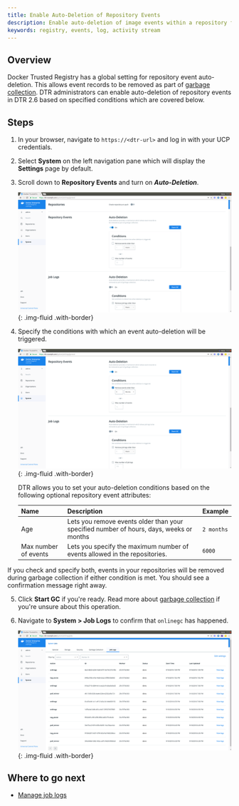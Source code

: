```yaml
---
title: Enable Auto-Deletion of Repository Events
description: Enable auto-deletion of image events within a repository for maintenance.
keywords: registry, events, log, activity stream
---
```


## Overview 

Docker Trusted Registry has a global setting for repository event auto-deletion. This allows event records to be removed as part of [garbage collection](../admin/configure/garbage-collection.md). DTR administrators can enable auto-deletion of repository events in DTR 2.6 based on specified conditions which are covered below.

## Steps

1. In your browser, navigate to `https://<dtr-url>` and log in with your UCP credentials. 

2. Select **System** on the left navigation pane which will display the **Settings** page by default.

3. Scroll down to **Repository Events** and turn on ***Auto-Deletion***.

     ![](../../images/auto-delete-repo-events-0.png){: .img-fluid .with-border}

4. Specify the conditions with which an event auto-deletion will be triggered.

     ![](../../images/auto-delete-repo-events-1.png){: .img-fluid .with-border}

     DTR allows you to set your auto-deletion conditions based on the following optional repository event attributes:

     | Name            | Description                                        | Example           |
     |:----------------|:---------------------------------------------------| :----------------|
     | Age        | Lets you remove events older than your specified number of  hours, days, weeks or months| `2 months` |
     | Max number of events  | Lets you specify the maximum number of events allowed in the repositories.  | `6000` |

If you check and specify both, events in your repositories will be removed during garbage collection if either condition is met. You should see a confirmation message right away.

5. Click **Start GC** if you're ready. Read more about [garbage collection](../admin/configure/garbage-collection/#under-the-hood) if you're unsure about this operation.

6. Navigate to **System > Job Logs** to confirm that `onlinegc` has happened.

   ![](../../images/auto-delete-repo-events-2.png){: .img-fluid .with-border}

## Where to go next

- [Manage job logs](/ee/dtr/admin/manage-jobs/audit-jobs-via-ui/)
 
